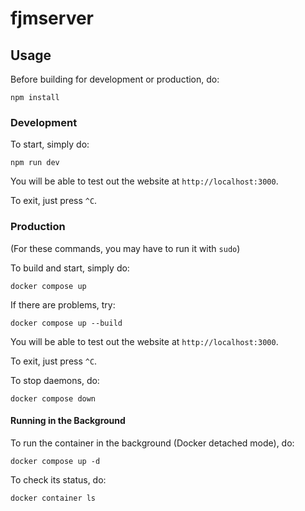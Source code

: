
# fjmserver

## Usage

Before building for development or production, do:

```
npm install
```

### Development

To start, simply do:

```
npm run dev
```

You will be able to test out the website at `http://localhost:3000`.

To exit, just press `^C`.

### Production

(For these commands, you may have to run it with `sudo`)

To build and start, simply do:

```
docker compose up
```

If there are problems, try:

```
docker compose up --build
```

You will be able to test out the website at `http://localhost:3000`.

To exit, just press `^C`.

To stop daemons, do:
```
docker compose down
```

#### Running in the Background

To run the container in the background (Docker detached mode), do:
```
docker compose up -d
```

To check its status, do:
```
docker container ls
```
